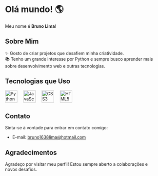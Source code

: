 # Olá mundo! 🌎

Meu nome é **Bruno Lima**!

## Sobre Mim

✨ Gosto de criar projetos que desafiem minha criatividade.  
📚 Tenho um grande interesse por Python e sempre busco aprender mais sobre desenvolvimento web e outras tecnologias.

## Tecnologias que Uso

<div align="left">
  <img src="https://cdn.jsdelivr.net/gh/devicons/devicon/icons/python/python-original.svg" height="40" alt="Python logo" />
  <img width="12" />
  <img src="https://cdn.jsdelivr.net/gh/devicons/devicon/icons/javascript/javascript-original.svg" height="40" alt="JavaScript logo" />
  <img width="12" />
  <img src="https://cdn.jsdelivr.net/gh/devicons/devicon/icons/css3/css3-original.svg" height="40" alt="CSS3 logo" />
  <img width="12" />
  <img src="https://cdn.jsdelivr.net/gh/devicons/devicon/icons/html5/html5-original.svg" height="40" alt="HTML5 logo" />
</div>

## Contato

Sinta-se à vontade para entrar em contato comigo:

- E-mail: bruno1638lima@hotmail.com

## Agradecimentos

Agradeço por visitar meu perfil! Estou sempre aberto a colaborações e novos desafios.

